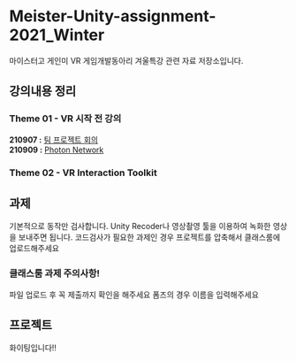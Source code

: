 # Meister-Unity-assignment-2021_Winter
마이스터고 게인미 VR 게임개발동아리 겨울특강 관련 자료 저장소입니다.


## 강의내용 정리

### Theme 01 - VR 시작 전 강의

<b>210907 :</b> <a href="./lecture/1-1_211229.md">팀 프로젝트 회의</a><br>
<b>210909 :</b> <a href="./lecture/1-2_210104.md">Photon Network</a>

### Theme 02 - VR Interaction Toolkit

## 과제

기본적으로 동작만 검사합니다. Unity Recoder나 영상촬영 툴을 이용하여 녹화한 영상을 보내주면 됩니다. 코드검사가 필요한 과제인 경우 프로젝트를 압축해서 클래스룸에 업로드해주세요

### 클래스룸 과제 주의사항!
파일 업로드 후 꼭 제출까지 확인을 해주세요
폼즈의 경우 이름을 입력해주세요

## 프로젝트

화이팅입니다!!
